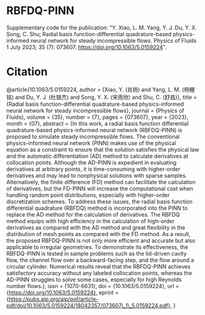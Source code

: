 # RBFDQ-PINN
Supplementary code for the publication: "Y. Xiao, L. M. Yang, Y. J. Du, Y. X. Song, C. Shu; Radial basis function-differential quadrature-based physics-informed neural network for steady incompressible flows. Physics of Fluids 1 July 2023; 35 (7): 073607. https://doi.org/10.1063/5.0159224".
# Citation
@article{10.1063/5.0159224,
    author = {Xiao, Y. (肖扬) and Yang, L. M. (杨鲤铭) and Du, Y. J. (杜银杰) and Song, Y. X. (宋雨欣) and Shu, C. (舒昌)},
    title = {Radial basis function-differential quadrature-based physics-informed neural network for steady incompressible flows},
    journal = {Physics of Fluids},
    volume = {35},
    number = {7},
    pages = {073607},
    year = {2023},
    month = {07},
    abstract = {In this work, a radial basis function differential quadrature-based physics-informed neural network (RBFDQ-PINN) is proposed to simulate steady incompressible flows. The conventional physics-informed neural network (PINN) makes use of the physical equation as a constraint to ensure that the solution satisfies the physical law and the automatic differentiation (AD) method to calculate derivatives at collocation points. Although the AD-PINN is expedient in evaluating derivatives at arbitrary points, it is time-consuming with higher-order derivatives and may lead to nonphysical solutions with sparse samples. Alternatively, the finite difference (FD) method can facilitate the calculation of derivatives, but the FD-PINN will increase the computational cost when handling random point distributions, especially with higher-order discretization schemes. To address these issues, the radial basis function differential quadrature (RBFDQ) method is incorporated into the PINN to replace the AD method for the calculation of derivatives. The RBFDQ method equips with high efficiency in the calculation of high-order derivatives as compared with the AD method and great flexibility in the distribution of mesh points as compared with the FD method. As a result, the proposed RBFDQ-PINN is not only more efficient and accurate but also applicable to irregular geometries. To demonstrate its effectiveness, the RBFDQ-PINN is tested in sample problems such as the lid-driven cavity flow, the channel flow over a backward-facing step, and the flow around a circular cylinder. Numerical results reveal that the RBFDQ-PINN achieves satisfactory accuracy without any labeled collocation points, whereas the AD-PINN struggles to solve some cases, especially for high Reynolds number flows.},
    issn = {1070-6631},
    doi = {10.1063/5.0159224},
    url = {https://doi.org/10.1063/5.0159224},
    eprint = {https://pubs.aip.org/aip/pof/article-pdf/doi/10.1063/5.0159224/18042357/073607\_1\_5.0159224.pdf},
}
